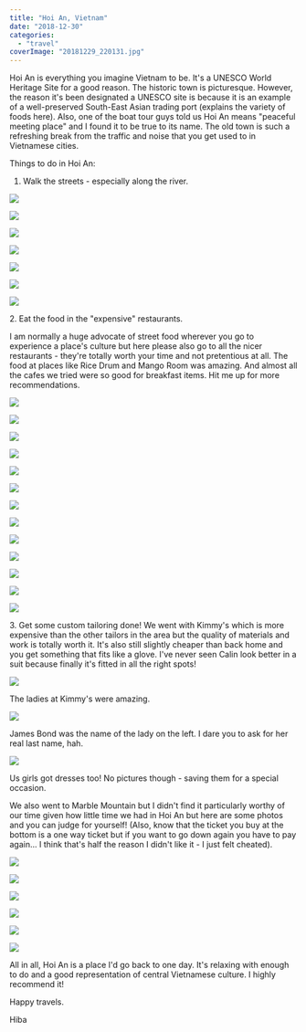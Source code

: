 ```yaml
---
title: "Hoi An, Vietnam"
date: "2018-12-30"
categories: 
  - "travel"
coverImage: "20181229_220131.jpg"
---
```


Hoi An is everything you imagine Vietnam to be. It's a UNESCO World Heritage Site for a good reason. The historic town is picturesque. However, the reason it's been designated a UNESCO site is because it is an example of a well-preserved South-East Asian trading port (explains the variety of foods here). Also, one of the boat tour guys told us Hoi An means "peaceful meeting place" and I found it to be true to its name. The old town is such a refreshing break from the traffic and noise that you get used to in Vietnamese cities.

Things to do in Hoi An:

1. Walk the streets - especially along the river.

![](images/20181228_181206-1024x768.jpg)

![](images/20181228_192213-1021x1024.jpg)

![](images/20181228_212820-1024x768.jpg)

![](images/20181228_215120-1024x768.jpg)

![](images/20181228_111646-1-1024x768.jpg)

![](images/20181229_220131-1024x768.jpg)

![](images/IMG_5840-1-1024x768.jpg)

2\. Eat the food in the "expensive" restaurants.

I am normally a huge advocate of street food wherever you go to experience a place's culture but here please also go to all the nicer restaurants - they're totally worth your time and not pretentious at all. The food at places like Rice Drum and Mango Room was amazing. And almost all the cafes we tried were so good for breakfast items. Hit me up for more recommendations.

![](images/20181228_102447-1024x768.jpg)

![](images/20181228_102658-1024x768.jpg)

![](images/20181228_102928-1024x768.jpg)

![](images/20181228_183417-1024x768.jpg)

![](images/20181228_184602-1024x973.jpg)

![](images/20181228_215120-1-1024x768.jpg)

![](images/20181229_094623-1024x768.jpg)

![](images/20181229_094728_capture-1024x768.jpg)

![](images/20181229_094905-1024x768.jpg)

![](images/20181229_161850_capture-1024x768.jpg)

![](images/IMG_5837-768x1024.jpg)

![](images/IMG_5838-768x1024.jpg)

![](images/IMG_5826-1-1024x768.jpg)

3\. Get some custom tailoring done! We went with Kimmy's which is more expensive than the other tailors in the area but the quality of materials and work is totally worth it. It's also still slightly cheaper than back home and you get something that fits like a glove. I've never seen Calin look better in a suit because finally it's fitted in all the right spots!

![](images/20181228_1252202-1024x768.jpg)

The ladies at Kimmy's were amazing.

![](images/IMG_20190112_0840242-1024x1024.jpg)

James Bond was the name of the lady on the left. I dare you to ask for her real last name, hah.

![](images/IMG_20190112_0841482-1024x1024.jpg)

Us girls got dresses too! No pictures though - saving them for a special occasion.

We also went to Marble Mountain but I didn't find it particularly worthy of our time given how little time we had in Hoi An but here are some photos and you can judge for yourself! (Also, know that the ticket you buy at the bottom is a one way ticket but if you want to go down again you have to pay again... I think that's half the reason I didn't like it - I just felt cheated).

![](images/20181228_145533-768x1024.jpg)

![](images/20181228_145636-1-1024x768.jpg)

![](images/20181228_145659-1024x768.jpg)

![](images/20181228_151622-1024x768.jpg)

![](images/20181228_152415-1024x768.jpg)

![](images/20181228_145449-2-1024x768.jpg)

All in all, Hoi An is a place I'd go back to one day. It's relaxing with enough to do and a good representation of central Vietnamese culture. I highly recommend it!

Happy travels.

Hiba
